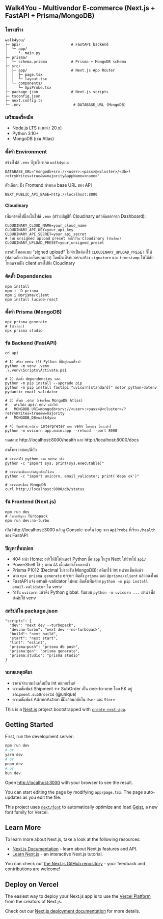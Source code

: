 ## Walk4You - Multivendor E-commerce (Next.js + FastAPI + Prisma/MongoDB)

### โครงสร้าง
```
walk4you/
├─ api/                       # FastAPI backend
│  └─ app/
│     └─ main.py
├─ prisma/
│  └─ schema.prisma           # Prisma + MongoDB schema
├─ src/
│  ├─ app/                    # Next.js App Router
│  │  ├─ page.tsx
│  │  └─ layout.tsx
│  └─ components/
│     └─ ApiProbe.tsx
├─ package.json               # Next.js scripts
├─ tsconfig.json
├─ next.config.ts
└─ .env                        # DATABASE_URL (MongoDB)
```

### เตรียมเครื่องมือ
- Node.js LTS (แนะนำ 20.x)
- Python 3.10+
- MongoDB (เช่น Atlas)

### ตั้งค่า Environment
สร้างไฟล์ `.env` ที่รูทโปรเจค `walk4you`:
```
DATABASE_URL="mongodb+srv://<user>:<pass>@<cluster>/<db>?retryWrites=true&w=majority&appName=<name>"
```
ตัวเลือก: ฝั่ง Frontend กำหนด base URL ของ API
```
NEXT_PUBLIC_API_BASE=http://localhost:8000
```

#### Cloudinary
เพิ่มค่าต่อไปนี้ลงในไฟล์ `.env` (สร้างบัญชีที่ Cloudinary แล้วคัดลอกจาก Dashboard):
```
CLOUDINARY_CLOUD_NAME=your_cloud_name
CLOUDINARY_API_KEY=your_api_key
CLOUDINARY_API_SECRET=your_api_secret
# ถ้ามี unsigned upload preset ที่ตั้งไว้ใน Cloudinary (ตัวเลือก)
CLOUDINARY_UPLOAD_PRESET=your_unsigned_preset
```

การอัปโหลดแบบ “signed upload” ไม่จำเป็นต้องใช้ `CLOUDINARY_UPLOAD_PRESET` ก็ได้ (ปลอดภัยกว่าและยืดหยุ่นกว่า) โดยฝั่งเซิร์ฟเวอร์จะสร้าง `signature` และ `timestamp` ให้ใช้อัปโหลดจากฝั่ง client ตรงไปยัง Cloudinary


### ติดตั้ง Dependencies
```
npm install
npm i -D prisma
npm i @prisma/client
npm install lucide-react
```

### ตั้งค่า Prisma (MongoDB)
```
npx prisma generate
# (ตัวเลือก)
npx prisma studio
```

### รัน Backend (FastAPI)
```
cd api

# 1) สร้าง venv (ใช้ Python ที่มีอยู่บนเครื่อง)
python -m venv .venv
.\.venv\Scripts\Activate.ps1

# 2) ติดตั้ง dependencies หลัก
python -m pip install --upgrade pip
python -m pip install fastapi "uvicorn[standard]" motor python-dotenv pydantic email-validator

# 3) ตั้งค่า .env (เช่นเชื่อม MongoDB Atlas)
#   สร้างไฟล์ api/.env แล้วใส่:
#   MONGODB_URI=mongodb+srv://<user>:<pass>@<cluster>/?retryWrites=true&w=majority
#   MONGODB_DB=walk4you

# 4) รันเซิร์ฟเวอร์ด้วย interpreter ของ venv โดยตรง (แนะนำ)
python -m uvicorn app.main:app --reload --port 8000
```
ทดสอบ: http://localhost:8000/health และ http://localhost:8000/docs

คำสั่งตรวจสอบ/ดีบัก
```
# ตรวจว่าใช้ python จาก venv จริง
python -c "import sys; print(sys.executable)"

# ตรวจว่าแพ็กเกจสำคัญพร้อมใช้งาน
python -c "import uvicorn, email_validator; print('deps ok')"

# ตรวจการเชื่อม MongoDB
curl http://localhost:8000/db/status
```

### รัน Frontend (Next.js)
```
npm run dev
# ถ้าเจอปัญหา Turbopack
npm run dev:no-turbo
```
เปิด http://localhost:3000 แล้วดู Console จะเห็น log จาก `ApiProbe` ที่เรียก `/health` ของ FastAPI

### ปัญหาที่พบบ่อย
- 404 หน้า Home: อย่าให้มีโฟลเดอร์ Python ชื่อ `app` ในรูท Next ให้ย้ายไป `api/`
- PowerShell ใช้ `;` แทน `&&` เมื่อต่อคำสั่งหลายตัว
- Prisma P1012 (Decimal ไม่รองรับ MongoDB): สคีมาใช้ Int หน่วยเซ็นต์แล้ว
- หาก `npx prisma generate` error: ติดตั้ง `prisma` และ `@prisma/client` แล้วลองใหม่
- FastAPI แจ้ง email-validator ไม่พบ: ติดตั้งเพิ่มด้วย `python -m pip install email-validator` ใน venv
- ถ้ารัน `uvicorn` แล้วดึง Python global: รันแบบ `python -m uvicorn ...` แทน เพื่อบังคับใช้ venv

### สคริปต์ใน package.json
```
"scripts": {
  "dev": "next dev --turbopack",
  "dev:no-turbo": "next dev --no-turbopack",
  "build": "next build",
  "start": "next start",
  "lint": "eslint",
  "prisma:push": "prisma db push",
  "prisma:gen": "prisma generate",
  "prisma:studio": "prisma studio"
}
```

### หมายเหตุสคีมา
- ราคา/จำนวนเงินเก็บเป็น Int หน่วยเซ็นต์
- ความสัมพันธ์ Shipment ↔ SubOrder เป็น one-to-one โดย FK อยู่ `Shipment.subOrderId` (@unique)
- ความสัมพันธ์ AdminAction มีฝั่งย้อนกลับใน `User` และ `Store`

This is a [Next.js](https://nextjs.org) project bootstrapped with [`create-next-app`](https://nextjs.org/docs/app/api-reference/cli/create-next-app).

## Getting Started

First, run the development server:

```bash
npm run dev
# or
yarn dev
# or
pnpm dev
# or
bun dev
```

Open [http://localhost:3000](http://localhost:3000) with your browser to see the result.

You can start editing the page by modifying `app/page.tsx`. The page auto-updates as you edit the file.

This project uses [`next/font`](https://nextjs.org/docs/app/building-your-application/optimizing/fonts) to automatically optimize and load [Geist](https://vercel.com/font), a new font family for Vercel.

## Learn More

To learn more about Next.js, take a look at the following resources:

- [Next.js Documentation](https://nextjs.org/docs) - learn about Next.js features and API.
- [Learn Next.js](https://nextjs.org/learn) - an interactive Next.js tutorial.

You can check out [the Next.js GitHub repository](https://github.com/vercel/next.js) - your feedback and contributions are welcome!

## Deploy on Vercel

The easiest way to deploy your Next.js app is to use the [Vercel Platform](https://vercel.com/new?utm_medium=default-template&filter=next.js&utm_source=create-next-app&utm_campaign=create-next-app-readme) from the creators of Next.js.

Check out our [Next.js deployment documentation](https://nextjs.org/docs/app/building-your-application/deploying) for more details.
